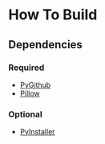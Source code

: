 # How To Build

## Dependencies
  ### **Required**
  - [PyGithub](https://github.com/PyGithub/PyGithub)
  - [Pillow](https://pypi.org/project/pillow/)
  ### **Optional**
  - [PyInstaller](https://pyinstaller.org/en/stable/)
